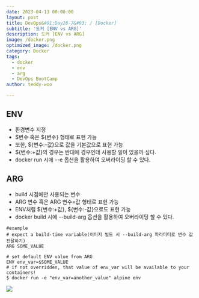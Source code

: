 ```yaml
---
date: 2023-04-13 00:00:00
layout: post
title: DevOps&#91;Day28-7&#93; / [Docker]
subtitle: '도커 [ENV vs ARG]'
description: 도커 [ENV vs ARG]
image: /docker.png
optimized_image: /docker.png
category: Docker
tags:
  - docker
  - env
  - arg
  - DevOps BootCamp
author: teddy-woo

---
```


## ENV
- 환경변수 지정
- $변수 혹은 ${변수} 형태로 표현 가능
- 또한, ${변수:-값}으로 값을 기본값으로 표현 가능
- ${변수:+값}의 경우는 반대에 경우인데 사용할 일이 있을까 싶다.
- docker run 시에 --e 옵션을 활용하여 오버라이딩 할 수 있다.
## ARG
- build 시점에만 사용되는 변수
- ARG 변수 혹은 ARG 변수=값 형태로 표현 가능
- ENV처럼 ${변수:+값}, ${변수:-값}으로도 표현 가능
- docker build 시에 --build-arg 옵션을 활용하여 오버라이딩 할 수 있다.
```
#example
# expect a build-time variable(이미지 빌드 시 --build-arg 파라미터로 변수 값 전달하기)
ARG SOME_VALUE

# set default ENV value from ARG
ENV env_var=$SOME_VALUE
# if not overridden, that value of env_var will be available to your containers!
$ docker run -e "env_var=another_value" alpine env
```

![](https://velog.velcdn.com/images/arnold_99/post/838dc0e3-1c0e-4647-b2a4-fc7d1bf6d17b/image.png)
